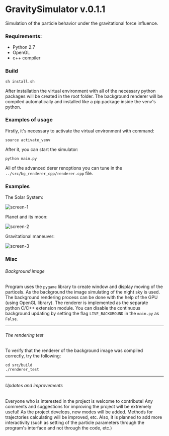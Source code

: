 # GravitySimulator v.0.1.1
Simulation of the particle behavior under the gravitational force influence.

### Requirements:
* Python 2.7
* OpenGL
* c++ compiler

### Build
```
sh install.sh
```
After installation the virtual environment with all of the necessary python packages will be created in the root folder. The background renderer will be compiled automatically and installed like a pip package inside the venv's python.

### Examples of usage
Firstly, it's necessary to activate the virtual environment with command: 
```
source activate_venv
```
After it, you can start the simulator:
```
python main.py
```
All of the advanced derer renoptions you can tune in the `../src/bg_renderer_cpp/renderer.cpp` file.

### Examples
The Solar System:

  ![screen-1](http://imgur.com/vBltGHV.png)

Planet and its moon:

  ![screen-2](http://imgur.com/RDI4lQK.png)
  
Gravitational maneuver:

  ![screen-3](http://imgur.com/RP5cb6Z.png)

### Misc
###### Background image
Program uses the `pygame` library to create window and display moving of the particels.
As the background the image simulating of the night sky is used. The background rendering process can be done with the help of the GPU (using OpenGL library).
The renderer is implemented as the separate python C/C++ extension module.
You can disable the continuous background updating by setting the flag `LIVE_BACKGROUND` in the `main.py` as `False`.

---
###### The rendering test
To verify that the renderer of the background image was compiled correctly, try the following:
```
cd src/build
./renderer_test
```

---
###### Updates and improvements
Everyone who is interested in the project is welcome to contribute!
Any comments and suggestions for improving the project will be extremely useful!
As the project develops, new modes will be added. Methods for trajectories calculating will be improved, etc. 
Also, it is planned to add more interactivity (such as setting of the particle parameters through the program's interface and not through the code, etc.)
